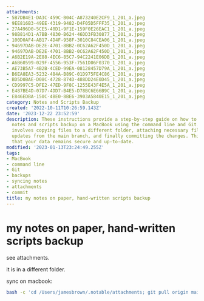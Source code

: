 ```yaml
---
attachments:
- 5B7DB4E1-DA3C-459C-B04C-A873240E2CF9_1_201_a.jpeg
- 9EE816B3-49EE-4319-9482-D4F05D5FFF35_1_201_a.jpeg
- 27A496D0-5CE5-40D1-9F1E-159F0E26EAC1_1_201_a.jpeg
- 98B814D1-A7BB-4830-B624-46DD3FB30877_1_201_a.jpeg
- 100D0AF4-AB17-4D4F-958F-3010C84CEA06_1_201_a.jpeg
- 94697DAB-DE2E-4701-8BB2-0C62A62F450D_1_201_a.jpeg
- 94697DAB-DE2E-4701-8BB2-0C62A62F450D_1_201_a.jpeg
- A6B2E19A-2E88-4EC6-85C7-94C2241E06DB_1_201_a.jpeg
- A6B60599-029F-4556-953F-7561D06F0370_1_201_a.jpeg
- AE73B5A7-4B2B-4CED-99EA-08128457D79A_1_201_a.jpeg
- B6EA8EA3-5232-484A-B89C-01D975FE4C86_1_201_a.jpeg
- BD5D0BAE-D08C-4728-874D-488DD24E0D45_1_201_a.jpeg
- CD9997C5-DFE2-47ED-9F8C-1255E43F4E5A_1_201_a.jpeg
- E487BE4D-07D7-4DD7-B4E5-D78BC6E66B9C_1_201_a.jpeg
- E846EDBA-150C-4BE0-8BE6-3903A5840E15_1_201_a.jpeg
category: Notes and Scripts Backup
created: '2022-10-11T10:26:59.143Z'
date: '2023-12-22 23:52:59'
description: These instructions provide a step-by-step guide on how to sync hand-written
  notes and scripts backup on a MacBook using the command line and Git. The process
  involves copying files to a different folder, attaching necessary files, pulling
  updates from the main branch, and finally committing the changes. This method ensures
  that your data remains secure and up-to-date.
modified: '2023-01-13T23:24:49.255Z'
tags:
- MacBook
- command line
- Git
- backups
- syncing notes
- attachments
- commit
title: my notes on paper, hand-written scripts backup
---
```


# my notes on paper, hand-written scripts backup

see attachments.

it is in a different folder.

sync on macbook:

```bash
bash -c 'cd /Users/jamesbrown/.notable/attachments; git pull origin main; git add .; git commit -m "init commit"; git push origin main'
```

